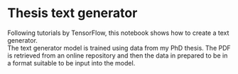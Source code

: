 # Thesis text generator

Following tutorials by TensorFlow, this notebook shows how to create a text generator.  
The text generator model is trained using data from my PhD thesis. The PDF is retrieved from an online repository and then the data in prepared to be in a format suitable to be input into the model.
